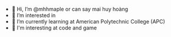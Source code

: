 - 👋 Hi, I’m @mhhmaple or can say mai huy hoàng
- 👀 I’m interested in 
- 🌱 I’m currently learning at American Polytechnic College (APC)
- 🤔 I'm interesting at code and game

<!---
mhhmaple/mhhmaple is a ✨ special ✨ repository because its `README.md` (this file) appears on your GitHub profile.
You can click the Preview link to take a look at your changes.
--->
